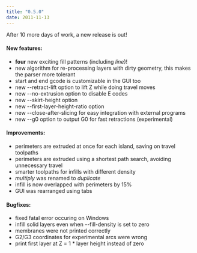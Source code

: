 ```yaml
---
title: "0.5.0"
date: 2011-11-13
---
```




After 10 more days of work, a new release is out!

#### New features:

*   **four** new exciting fill patterns (including _line_)!
*   new algorithm for re-processing layers with dirty geometry, this makes the parser more tolerant
*   start and end gcode is customizable in the GUI too
*   new --retract-lift option to lift Z while doing travel moves
*   new --no-extrusion option to disable E codes
*   new --skirt-height option
*   new --first-layer-height-ratio option
*   new --close-after-slicing for easy integration with external programs
*   new --g0 option to output G0 for fast retractions (experimental)

#### Improvements:

*   perimeters are extruded at once for each island, saving on travel toolpaths
*   perimeters are extruded using a shortest path search, avoiding unnecessary travel
*   smarter toolpaths for infills with different density
*   _multiply_ was renamed to _duplicate_
*   infill is now overlapped with perimeters by 15%
*   GUI was rearranged using tabs

#### Bugfixes:

*   fixed fatal error occuring on Windows
*   infill solid layers even when --fill-density is set to zero
*   membranes were not printed correctly
*   G2/G3 coordinates for experimental arcs were wrong
*   print first layer at Z = 1 * layer height instead of zero



